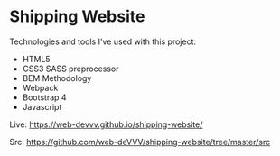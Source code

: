 # Shipping Website

Technologies and tools I've used with this project:

  - HTML5
  - CSS3 SASS preprocessor
  - BEM Methodology
  - Webpack
  - Bootstrap 4
  - Javascript

  Live: https://web-devvv.github.io/shipping-website/

  Src: https://github.com/web-deVVV/shipping-website/tree/master/src